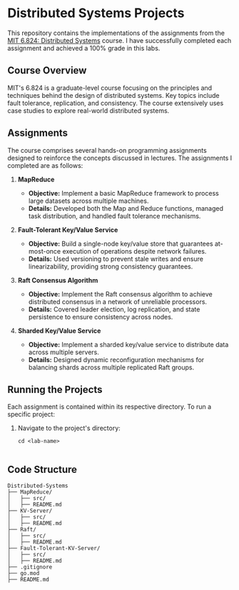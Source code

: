 # Distributed Systems Projects

This repository contains the implementations of the assignments from the [MIT 6.824: Distributed Systems](https://pdos.csail.mit.edu/6.824/) course. I have successfully completed each assignment and achieved a 100% grade in this labs.

## Course Overview

MIT's 6.824 is a graduate-level course focusing on the principles and techniques behind the design of distributed systems. Key topics include fault tolerance, replication, and consistency. The course extensively uses case studies to explore real-world distributed systems.

## Assignments

The course comprises several hands-on programming assignments designed to reinforce the concepts discussed in lectures. The assignments I completed are as follows:

1. **MapReduce**
    - **Objective:** Implement a basic MapReduce framework to process large datasets across multiple machines.
    - **Details:** Developed both the Map and Reduce functions, managed task distribution, and handled fault tolerance mechanisms.

2. **Fault-Tolerant Key/Value Service**
    - **Objective:** Build a single-node key/value store that guarantees at-most-once execution of operations despite network failures.
    - **Details:** Used versioning to prevent stale writes and ensure linearizability, providing strong consistency guarantees.

3. **Raft Consensus Algorithm**
    - **Objective:** Implement the Raft consensus algorithm to achieve distributed consensus in a network of unreliable processors.
    - **Details:** Covered leader election, log replication, and state persistence to ensure consistency across nodes.

4. **Sharded Key/Value Service**
    - **Objective:** Implement a sharded key/value service to distribute data across multiple servers.
    - **Details:** Designed dynamic reconfiguration mechanisms for balancing shards across multiple replicated Raft groups.

## Running the Projects

Each assignment is contained within its respective directory. To run a specific project:

1. Navigate to the project's directory:
   ```
   cd <lab-name>


## Code Structure
```
Distributed-Systems
├── MapReduce/
│   ├── src/
│   ├── README.md
├── KV-Server/
│   ├── src/
│   ├── README.md
├── Raft/
│   ├── src/
│   ├── README.md
├── Fault-Tolerant-KV-Server/
│   ├── src/
│   ├── README.md
├── .gitignore
├── go.mod
├── README.md

```
